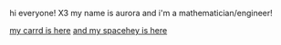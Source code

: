 hi everyone! X3
my name is aurora and i'm a mathematician/engineer!

<html>
  <a href="psychotter.carrd.co">my carrd is here</a>
  <a href="https://spacehey.com/psychotter">and my spacehey is here</a>
</html>
